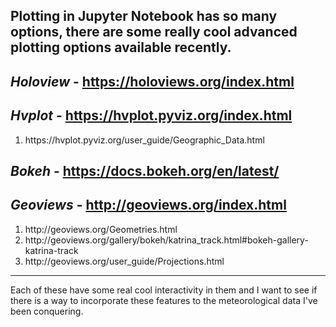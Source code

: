 Plotting in Jupyter Notebook has so many options, there are some really cool advanced plotting options available recently.
---

<em>Holoview</em> - https://holoviews.org/index.html
---

<em>Hvplot</em> - https://hvplot.pyviz.org/index.html
---
<ol>
<li>https://hvplot.pyviz.org/user_guide/Geographic_Data.html</li>
</ol>

<em>Bokeh</em> - https://docs.bokeh.org/en/latest/
---

<em>Geoviews</em> - http://geoviews.org/index.html
---
<ol>
<li>http://geoviews.org/Geometries.html</li>
<li>http://geoviews.org/gallery/bokeh/katrina_track.html#bokeh-gallery-katrina-track</li>
<li>http://geoviews.org/user_guide/Projections.html</li>
</ol>

---
Each of these have some real cool interactivity in them and I want to see if there is a way to incorporate these features to the meteorological data I've been conquering.  
